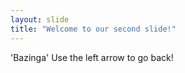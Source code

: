 ```yaml
---
layout: slide
title: "Welcome to our second slide!"
---
```

'Bazinga'
Use the left arrow to go back!

